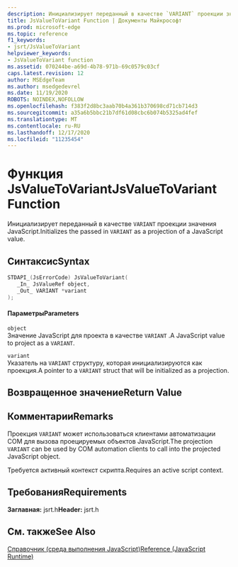 ```yaml
---
description: Инициализирует переданный в качестве `VARIANT` проекции значения JavaScript.
title: JsValueToVariant Function | Документы Майкрософт
ms.prod: microsoft-edge
ms.topic: reference
f1_keywords:
- jsrt/JsValueToVariant
helpviewer_keywords:
- JsValueToVariant function
ms.assetid: 070244be-a69d-4b78-971b-69c0579c03cf
caps.latest.revision: 12
author: MSEdgeTeam
ms.author: msedgedevrel
ms.date: 11/19/2020
ROBOTS: NOINDEX,NOFOLLOW
ms.openlocfilehash: f383f2d8bc3aab70b4a361b370698cd71cb714d3
ms.sourcegitcommit: a35a6b5bbc21b7df61d08cbc6b074b5325ad4fef
ms.translationtype: MT
ms.contentlocale: ru-RU
ms.lasthandoff: 12/17/2020
ms.locfileid: "11235454"
---
```

# <span data-ttu-id="19f93-103">Функция JsValueToVariant</span><span class="sxs-lookup"><span data-stu-id="19f93-103">JsValueToVariant Function</span></span>

<span data-ttu-id="19f93-104">Инициализирует переданный в качестве `VARIANT` проекции значения JavaScript.</span><span class="sxs-lookup"><span data-stu-id="19f93-104">Initializes the passed in `VARIANT` as a projection of a JavaScript value.</span></span>  
  
## <span data-ttu-id="19f93-105">Синтаксис</span><span class="sxs-lookup"><span data-stu-id="19f93-105">Syntax</span></span>  
  
```cpp  
STDAPI_(JsErrorCode) JsValueToVariant(  
   _In_ JsValueRef object,  
   _Out_ VARIANT *variant  
);  
```  
  
#### <span data-ttu-id="19f93-106">Параметры</span><span class="sxs-lookup"><span data-stu-id="19f93-106">Parameters</span></span>  
 `object`  
 <span data-ttu-id="19f93-107">Значение JavaScript для проекта в качестве `VARIANT` .</span><span class="sxs-lookup"><span data-stu-id="19f93-107">A JavaScript value to project as a `VARIANT`.</span></span>  
  
 `variant`  
 <span data-ttu-id="19f93-108">Указатель на `VARIANT` структуру, которая инициализируются как проекция.</span><span class="sxs-lookup"><span data-stu-id="19f93-108">A pointer to a `VARIANT` struct that will be initialized as a projection.</span></span>  
  
## <span data-ttu-id="19f93-109">Возвращенное значение</span><span class="sxs-lookup"><span data-stu-id="19f93-109">Return Value</span></span>  
  
## <span data-ttu-id="19f93-110">Комментарии</span><span class="sxs-lookup"><span data-stu-id="19f93-110">Remarks</span></span>  
 <span data-ttu-id="19f93-111">Проекция `VARIANT` может использоваться клиентами автоматизации COM для вызова проецируемых объектов JavaScript.</span><span class="sxs-lookup"><span data-stu-id="19f93-111">The projection `VARIANT` can be used by COM automation clients to call into the projected JavaScript object.</span></span>  
  
 <span data-ttu-id="19f93-112">Требуется активный контекст скрипта.</span><span class="sxs-lookup"><span data-stu-id="19f93-112">Requires an active script context.</span></span>  
  
## <span data-ttu-id="19f93-113">Требования</span><span class="sxs-lookup"><span data-stu-id="19f93-113">Requirements</span></span>  
 <span data-ttu-id="19f93-114">**Заглавная:** jsrt.h</span><span class="sxs-lookup"><span data-stu-id="19f93-114">**Header:** jsrt.h</span></span>  
  
## <span data-ttu-id="19f93-115">См. также</span><span class="sxs-lookup"><span data-stu-id="19f93-115">See Also</span></span>  
 [<span data-ttu-id="19f93-116">Справочник (среда выполнения JavaScript)</span><span class="sxs-lookup"><span data-stu-id="19f93-116">Reference (JavaScript Runtime)</span></span>](../chakra-hosting/reference-javascript-runtime.md)
